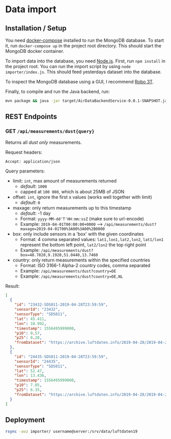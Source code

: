# Data import

## Installation / Setup

You need [docker-compose](https://docs.docker.com/compose/install/) installed to run the MongoDB database. To start it, run `docker-compose up` in the project root directory. This should start the MongoDB docker container.

To import data into the database, you need [Node.js](https://nodejs.org/en/). First, run `npm install` in the project root. You can run the import script by using `node importer/index.js`. This should feed yesterdays dataset into the database.

To inspect the MongoDB database using a GUI, I recommend [Robo 3T](https://robomongo.org/).

Finally, to compile and run the Java backend, run:

```sh
mvn package && java -jar target/AirDataBackendService-0.0.1-SNAPSHOT.jar
```

## REST Endpoints

### GET `/api/measurements/dust{query}`

Returns all _dust only_ measurements.

Request headers:

```
Accept: application/json
```

Query parameters:

- limit: `int`, max amount of measurements returned
  - _default_: `1000`
  - capped at `100 000`, which is about 25MB of JSON
- offset: `int`, ignore the first x values (works well together with limit)
  - _default_: `0`
- maxage: only return measurements up to this timestamp
  - _default_: -1 day
  - Format: `yyyy-MM-dd'T'HH:mm:ssZ` (make sure to url-encode)
  - Example: `2019-04-01T00:00:00+0000` --> `/api/measurements/dust?maxage=2019-04-01T00%3A00%3A00%2B0000`
- box: only include sensors in a 'box' with the given coordinates
  - Format: 4 comma separated values: `lat1,lon1,lat2,lon2`, `lat1/lon1` represent the bottom left point, `lat2/lon2` the top right point
  - Example: `/api/measurements/dust?box=48.7820,9.1920,51.0440,13.7460`
- country: only return measurements within the specified countries
  - Format: ISO 3166-1 Alpha-2 country codes, comma separated
  - Example: `/api/measurements/dust?country=DE`
  - Example: `/api/measurements/dust?country=DE,NL`

Result:

```json
[
  {
    "id": "23432-SDS011-2019-04-28T23:59:59",
    "sensorId": "23432",
    "sensorType": "SDS011",
    "lat": 45.411,
    "lon": 10.992,
    "timestamp": 1556495999000,
    "p10": 0.57,
    "p25": 0.28,
    "fromDataset": "https://archive.luftdaten.info/2019-04-28/2019-04-28_sds011_sensor_23432.csv"
  },
  {
    "id": "24435-SDS011-2019-04-28T23:59:59",
    "sensorId": "24435",
    "sensorType": "SDS011",
    "lat": 52.47,
    "lon": 13.436,
    "timestamp": 1556495999000,
    "p10": 7.05,
    "p25": 6.35,
    "fromDataset": "https://archive.luftdaten.info/2019-04-28/2019-04-28_sds011_sensor_24435.csv"
  }
]
```

## Deployment

```sh
rsync -avz importer/ username@server:/srv/data/luftdaten19
```

